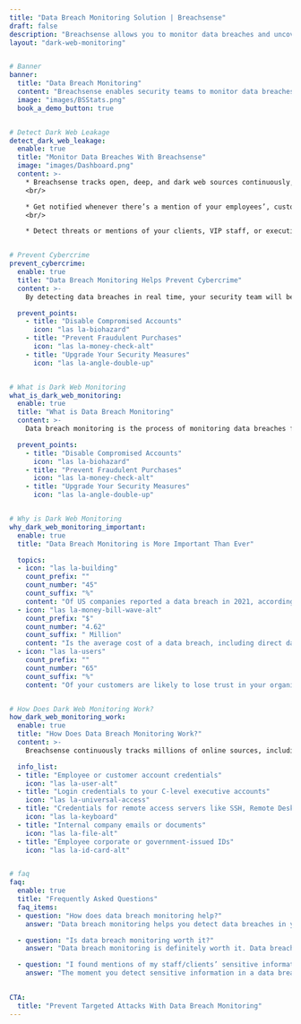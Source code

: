 ```yaml
---
title: "Data Breach Monitoring Solution | Breachsense"
draft: false
description: "Breachsense allows you to monitor data breaches and uncover leaked credentials, personal staff information, and more. Learn about it here."
layout: "dark-web-monitoring"


# Banner
banner:
  title: "Data Breach Monitoring"
  content: "Breachsense enables security teams to monitor data breaches for leaked account credentials, session tokens, employee data, sensitive company data leaked from double-extortion ransomware attacks, and more. By detecting data breaches in real time, you can mitigate the risk and prevent cyberattacks before they happen."
  image: "images/BSStats.png"
  book_a_demo_button: true


# Detect Dark Web Leakage
detect_dark_web_leakage:
  enable: true
  title: "Monitor Data Breaches With Breachsense"
  image: "images/Dashboard.png"
  content: >-
    * Breachsense tracks open, deep, and dark web sources continuously, including Tor websites, private ransomware IRC and Telegram channels, cybercrime communities and forums, and more, ensuring that your security team is notified of the breach the moment it happens.
    <br/>

    * Get notified whenever there’s a mention of your employees’, customers’, or executive staff’s usernames or passwords on dark web marketplaces.
    <br/>

    * Detect threats or mentions of your clients, VIP staff, or executive team members and prevent threats before they become incidents.


# Prevent Cybercrime
prevent_cybercrime:
  enable: true
  title: "Data Breach Monitoring Helps Prevent Cybercrime"
  content: >-
    By detecting data breaches in real time, your security team will be able to react immediately before any damage is done. The moment a breach is detected, you can:

  prevent_points:
    - title: "Disable Compromised Accounts"
      icon: "las la-biohazard"
    - title: "Prevent Fraudulent Purchases"
      icon: "las la-money-check-alt"
    - title: "Upgrade Your Security Measures"
      icon: "las la-angle-double-up"


# What is Dark Web Monitoring
what_is_dark_web_monitoring:
  enable: true
  title: "What is Data Breach Monitoring"
  content: >-
    Data breach monitoring is the process of monitoring data breaches for sensitve information connected with your brand, including credentials, session tokens, planned attacks and any other type of sensitive data leaked. With data breaches becoming increasingly common, ongoing monitoring is essential for ensuring the safety of your customers' and employees’ sensitive personal information.

  prevent_points:
    - title: "Disable Compromised Accounts"
      icon: "las la-biohazard"
    - title: "Prevent Fraudulent Purchases"
      icon: "las la-money-check-alt"
    - title: "Upgrade Your Security Measures"
      icon: "las la-angle-double-up"


# Why is Dark Web Monitoring
why_dark_web_monitoring_important:
  enable: true
  title: "Data Breach Monitoring is More Important Than Ever"

  topics:
  - icon: "las la-building"
    count_prefix: ""
    count_number: "45"
    count_suffix: "%"
    content: "Of US companies reported a data breach in 2021, according to the Thales Data Threat Report"
  - icon: "las la-money-bill-wave-alt"
    count_prefix: "$"
    count_number: "4.62"
    count_suffix: " Million"
    content: "Is the average cost of a data breach, including direct damages, administrative fines, and more (Varonis)."
  - icon: "las la-users"
    count_prefix: ""
    count_number: "65"
    count_suffix: "%"
    content: "Of your customers are likely to lose trust in your organization after a data breach (BusinessToday)."


# How Does Dark Web Monitoring Work?
how_dark_web_monitoring_work:
  enable: true
  title: "How Does Data Breach Monitoring Work?"
  content: >-
    Breachsense continuously tracks millions of online sources, including IRC and Telegram channels, private cybercrime communities, ransomware marketplaces, and more. Your security team is notified the moment there are any mentions of your:

  info_list:
  - title: "Employee or customer account credentials"
    icon: "las la-user-alt"
  - title: "Login credentials to your C-level executive accounts"
    icon: "las la-universal-access"
  - title: "Credentials for remote access servers like SSH, Remote Desktop, and FTP"
    icon: "las la-keyboard"
  - title: "Internal company emails or documents"
    icon: "las la-file-alt"
  - title: "Employee corporate or government-issued IDs"
    icon: "las la-id-card-alt"


# faq
faq:
  enable: true
  title: "Frequently Asked Questions"
  faq_items:
  - question: "How does data breach monitoring help?"
    answer: "Data breach monitoring helps you detect data breaches in your organization in real time, notifying you the moment there’s a mention of any sensitive information related to your organization. While you won’t be able to delete these mentions on the dark web, you will be able to apply preventative measures by canceling accounts, changing passwords, and so on, mitigating any potential damage."

  - question: "Is data breach monitoring worth it?"
    answer: "Data breach monitoring is definitely worth it. Data breaches can be very costly for organizations, both in terms of monetary losses and customer trust. The average cost of a data breach can be up to $4.62 million, while up to 65% of your customers are likely to lose trust in your organization because of a breach. As such, data breach monitoring is essential for protecting your organization, staff, and customers."

  - question: "I found mentions of my staff/clients’ sensitive information in a data breach. What now?"
    answer: "The moment you detect sensitive information in a data breach, it’s time to act. Start by finding the exposed account credentials and changing passwords. Find the source of the leak, and patch it. Require 2-Factor Authentication to access all company applications to prevent unauthorized access. Train your staff on proper cybersecurity hygiene."
    

CTA:
  title: "Prevent Targeted Attacks With Data Breach Monitoring"
---
```

